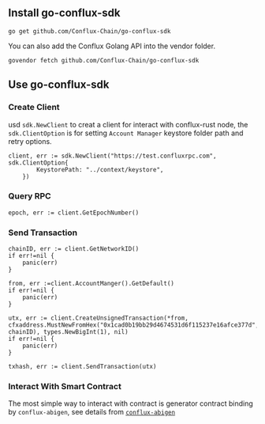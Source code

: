 ## Install go-conflux-sdk
```
go get github.com/Conflux-Chain/go-conflux-sdk
```
You can also add the Conflux Golang API into the vendor folder.
```
govendor fetch github.com/Conflux-Chain/go-conflux-sdk
```
## Use go-conflux-sdk

### Create Client
usd `sdk.NewClient` to creat a client for interact with conflux-rust node, the `sdk.ClientOption` is for setting `Account Manager` keystore folder path and retry options.
```golang
client, err := sdk.NewClient("https://test.confluxrpc.com", sdk.ClientOption{
        KeystorePath: "../context/keystore",
    })
```
### Query RPC
```golang
epoch, err := client.GetEpochNumber()
```
### Send Transaction
```golang
chainID, err := client.GetNetworkID()
if err!=nil {
    panic(err)
}

from, err :=client.AccountManger().GetDefault()
if err!=nil {
    panic(err)
}

utx, err := client.CreateUnsignedTransaction(*from, cfxaddress.MustNewFromHex("0x1cad0b19bb29d4674531d6f115237e16afce377d", chainID), types.NewBigInt(1), nil)
if err!=nil {
    panic(err)
}

txhash, err := client.SendTransaction(utx)
```
### Interact With Smart Contract
The most simple way to interact with contract is generator contract binding by `conflux-abigen`, see details from [`conflux-abigen`]()
